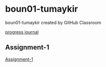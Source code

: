 # boun01-tumaykir
boun01-tumaykir created by GitHub Classroom

[progress journal](https://pjournal.github.io/boun01-tumaykir/)

## Assignment-1
[Assignment-1](https://pjournal.github.io/boun01-tumaykir/Assignment-1.html) 
